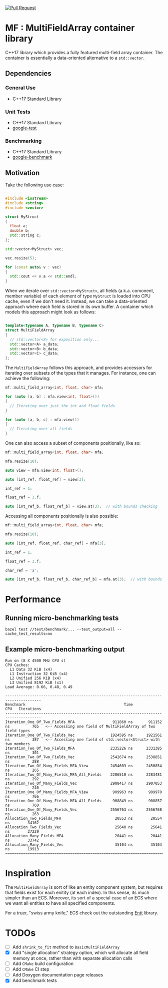 [![Pull Request](https://github.com/briancairl/mf/actions/workflows/pr.yml/badge.svg)](https://github.com/briancairl/mf/actions/workflows/pr.yml)

# MF : MultiFieldArray container library

C++17 library which provides a fully featured multi-field array container. The container is essentially a data-oriented alternative to a `std::vector`.

## Dependencies

### General Use

- C++17 Standard Library

### Unit Tests

- C++17 Standard Library
- [google-test](https://github.com/google/googletest)

### Benchmarking

- C++17 Standard Library
- [google-benchmark](https://github.com/google/benchmark)

## Motivation

Take the following use case:

```c++

#include <iostream>
#include <string>
#include <vector>

struct MyStruct
{
  float a;
  double b;
  std::string c;
};

std::vector<MyStruct> vec;

vec.resize(5);

for (const auto& v : vec)
{
  std::cout << v.a << std::endl;
}

```

When we iterate over `std::vector<MyStruct>`, all fields (a.k.a. comonent, member variable) of each element of type `MyStruct` is loaded into CPU cache, even if we don't need it. Instead, we can take a data-oriented approach where each field is stored in its own buffer. A container which models this approach might look as follows:

```c++

template<typename A, typename B, typename C>
struct MultiFieldArray
{
  // std::vector<X> for exposition only...
  std::vector<A> a_data;
  std::vector<B> b_data;
  std::vector<C> c_data;
};

```

The `MultiFieldArray` follows this approach, and provides accessors for iterating over subsets of the types that it manages. For instance, one can achieve the following:

```c++
mf::multi_field_array<int, float, char> mfa;

for (auto [a, b] : mfa.view<int, float>())
{
  // Iterating over just the int and float fields
}

for (auto [a, b, c] : mfa.view())
{
  // Iterating over all fields
}
```

One can also access a subset of components positionally, like so:

```c++
mf::multi_field_array<int, float, char> mfa;

mfa.resize(10);

auto view = mfa.view<int, float>();

auto [int_ref, float_ref] = view[3];

int_ref = 1;

float_ref = 3.f;

auto [int_ref_b, float_ref_b] = view.at(3);  // with bounds checking
```

Accessing all components positionally is also possible:

```c++
mf::multi_field_array<int, float, char> mfa;

mfa.resize(10);

auto [int_ref, float_ref, char_ref] = mfa[3];

int_ref = 1;

float_ref = 3.f;

char_ref = 'a';

auto [int_ref_b, float_ref_b, char_ref_b] = mfa.at(3);  // with bounds checking
```

# Performance

## Running micro-benchmarking tests
```
bazel test //test/benchmark/... --test_output=all --cache_test_results=no
```

## Example micro-benchmarking output
```
Run on (8 X 4500 MHz CPU s)
CPU Caches:
  L1 Data 32 KiB (x4)
  L1 Instruction 32 KiB (x4)
  L2 Unified 256 KiB (x4)
  L3 Unified 8192 KiB (x1)
Load Average: 0.66, 0.48, 0.49

--------------------------------------------------------------------------------------
Benchmark                                            Time             CPU   Iterations
--------------------------------------------------------------------------------------
Iteration_One_Of_Two_Fields_MFA                 911860 ns       911152 ns          765   <-- Accessing one field of MultiFieldArray of two field types
Iteration_One_Of_Two_Fields_Vec                1924595 ns      1921561 ns          387   <-- Accessing one field of std::vector<Struct> with two members
Iteration_Two_Of_Two_Fields_MFA                2335226 ns      2331385 ns          301
Iteration_Two_Of_Two_Fields_Vec                2542674 ns      2538851 ns          288
Iteration_Two_Of_Many_Fields_MFA_View          2454603 ns      2450854 ns          265
Iteration_Two_Of_Many_Fields_MFA_All_Fields    2286510 ns      2283481 ns          292
Iteration_Two_Of_Many_Fields_Vec               2908417 ns      2907053 ns          240
Iteration_One_Of_Many_Fields_MFA_View           909963 ns       909970 ns          766
Iteration_One_Of_Many_Fields_MFA_All_Fields     908849 ns       908857 ns          760
Iteration_One_Of_Many_Fields_Vec               2556763 ns      2556768 ns          263
Allocation_Two_Fields_MFA                        20553 ns        20554 ns        34162
Allocation_Two_Fields_Vec                        25640 ns        25641 ns        27229
Allocation_Many_Fields_MFA                       20441 ns        20441 ns        33742
Allocation_Many_Fields_Vec                       35104 ns        35104 ns        19913
================================================================================
```

# Inspiration

The `MultiFieldArray` is sort of like an entity component system, but requires that fields exist for each enitity (at each index). In this sense, its much simpler than an ECS. Moreover, its sort of a special case of an ECS where we want all entities to have all specified components.

For a truer, "swiss army knife," ECS check out the outstanding [Entt](https://github.com/skypjack/entt) library.


# TODOs

- [ ] Add `shrink_to_fit` method to `BasicMultiFieldArray`
- [x] Add "single allocation" strategy option, which will allocate all field memory at once, rather than with separate allocation calls
- [ ] Add `CMake` build configuration
- [ ] Add `CMake` CI step
- [ ] Add Doxygen documentation page releases
- [x] Add benchmark tests
